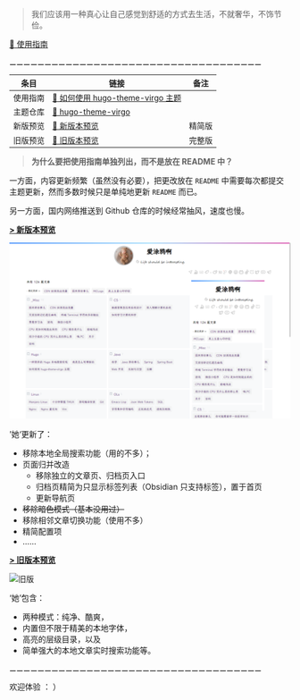 > 我们应该用一种真心让自己感觉到舒适的方式去生活，不就奢华，不饰节俭。

[📘 使用指南](https://walkssi.com/%E5%A6%82%E4%BD%95%E4%BD%BF%E7%94%A8-hugo-theme-virgo-%E4%B8%BB%E9%A2%98/)

⚊⚊⚊⚊⚊⚊⚊⚊⚊⚊⚊⚊⚊⚊⚊⚊⚊⚊⚊⚊⚊⚊⚊⚊⚊⚊⚊⚊⚊⚊⚊⚊⚊⚊⚊⚊



| 条目     | 链接                                                         | 备注   |
| -------- | ------------------------------------------------------------ | ------ |
| 使用指南 | [📘 如何使用 hugo-theme-virgo 主题](https://walkssi.com/%E5%A6%82%E4%BD%95%E4%BD%BF%E7%94%A8-hugo-theme-virgo-%E4%B8%BB%E9%A2%98/) |        |
| 主题仓库 | [🎨 hugo-theme-virgo](https://themes.gohugo.io/themes/hugo-theme-virgo/) |        |
| 新版预览 | [👀 新版本预览](https://walkssi.com)                          | 精简版 |
| 旧版预览 | [👀 旧版本预览](https://loveminimal.github.io)                | 完整版 |




> **为什么要把使用指南单独列出，而不是放在 README 中？**

一方面，内容更新频繁（虽然没有必要），把更改放在 `README` 中需要每次都提交主题更新，然而多数时候只是单纯地更新 `README` 而已。

另一方面，国内网络推送到 Github 仓库的时候经常抽风，速度也慢。

[**> 新版本预览**](https://walkssi.com)

![新版](images/ob.png)

’她‘更新了：

- 移除本地全局搜索功能（用的不多）；
- 页面归并改造
  - 移除独立的文章页、归档页入口
  - 归档页精简为只显示标签列表（Obsidian 只支持标签），置于首页
  - 更新导航页
- ~~移除暗色模式（基本没用过）~~
- 移除相邻文章切换功能（使用不多）
- 精简配置项
- ……



[**> 旧版本预览**](https://loveminimal.github.io)

![旧版](images/preview.png)



‘她’包含：

- 两种模式：纯净、酷爽，
- 内置但不限于精美的本地字体，
- 高亮的层级目录，以及
- 简单强大的本地文章实时搜索功能等。

⚊⚊⚊⚊⚊⚊⚊⚊⚊⚊⚊⚊⚊⚊⚊⚊⚊⚊⚊⚊⚊⚊⚊⚊⚊⚊⚊⚊⚊⚊⚊⚊⚊⚊⚊⚊

欢迎体验 ： ） 
